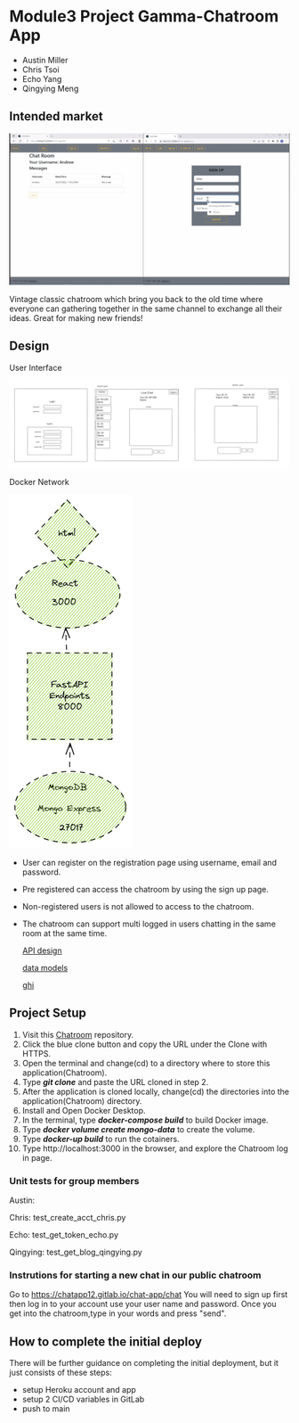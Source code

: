 # Module3 Project Gamma-Chatroom App

- Austin Miller
- Chris Tsoi
- Echo Yang
- Qingying Meng

## Intended market
![GIF](/image/main.gif)

Vintage classic chatroom which bring you back to the old time where everyone can gathering together in the same channel to exchange all their ideas. Great for making new friends! 

## Design

User Interface

![merging to main](/image/planning.png)

 Docker Network

![merging to main](/image/docker.png)
- User can register on the registration page using username, email and password.
- Pre registered can access the chatroom by using the sign up page.
- Non-registered users is not allowed to access to the chatroom.
- The chatroom can support multi logged in users chatting in the same room at the same time.

  [API design](https://gitlab.com/chatapp12/chat-app/-/blob/main/docs/api%20design.md)

  [data models](https://gitlab.com/chatapp12/chat-app/-/blob/main/docs/data%20model.md)

  [ghi](https://gitlab.com/chatapp12/chat-app/-/blob/main/docs/ghi.md)



## Project Setup

1. Visit this [Chatroom](https://gitlab.com/chatapp12/chat-app.git) repository.
2. Click the blue clone button and copy the URL under the Clone with HTTPS.
3. Open the terminal and change(cd) to a directory where to store this application(Chatroom).
4. Type ***git clone*** and paste the URL cloned in step 2.
5. After the application is cloned locally, change(cd) the directories into the application(Chatroom) directory.
6. Install and Open Docker Desktop.
7. In the terminal, type ***docker-compose build*** to build Docker image.
8. Type ***docker volume create mongo-data*** to create the volume.
9. Type ***docker-up build*** to run the cotainers.
 10. Type http://localhost:3000 in the browser, and explore the Chatroom log in page.

### Unit tests for group members


Austin:

Chris: test_create_acct_chris.py

Echo: test_get_token_echo.py

Qingying: test_get_blog_qingying.py



### Instrutions for starting a new chat in our public chatroom 
Go to https://chatapp12.gitlab.io/chat-app/chat You will need to sign up first then log in to your account use your user name and password. Once you get into the chatroom,type in your words and press "send".



## How to complete the initial deploy

There will be further guidance on completing the initial deployment, but it just consists of these steps:

- setup Heroku account and app
- setup 2 CI/CD variables in GitLab
- push to main
